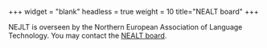 +++
widget = "blank"
headless = true
weight = 10
title="NEALT board"
+++

NEJLT is overseen by the Northern European Association of Language Technology. You may contact the [NEALT board](http://omilia.uio.no/nealt/?task=about).


